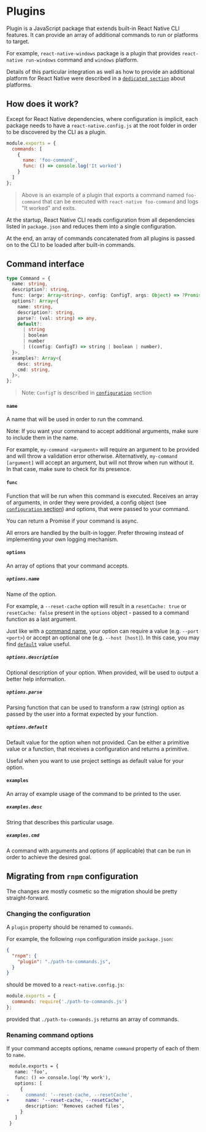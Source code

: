 # Plugins

Plugin is a JavaScript package that extends built-in React Native CLI features. It can provide an array of additional commands to run or platforms to target.

For example, `react-native-windows` package is a plugin that provides `react-native run-windows` command and `windows` platform.

Details of this particular integration as well as how to provide an additional platform for React Native were described in a [`dedicated section`](./platforms.md) about platforms.

## How does it work?

Except for React Native dependencies, where configuration is implicit, each package needs to have a `react-native.config.js` at the root folder in order to be discovered by the CLI as a plugin.

```js
module.exports = {
  commands: [
    {
      name: 'foo-command',
      func: () => console.log('It worked')
    }
  ]
};
```

> Above is an example of a plugin that exports a command named `foo-command` that can be executed with `react-native foo-command` and logs "It worked" and exits. 


At the startup, React Native CLI reads configuration from all dependencies listed in `package.json` and reduces them into a single configuration. 

At the end, an array of commands concatenated from all plugins is passed on to the CLI to be loaded after built-in commands.

## Command interface

```ts
type Command = {
  name: string,
  description?: string,
  func: (argv: Array<string>, config: ConfigT, args: Object) => ?Promise<void>,
  options?: Array<{
    name: string,
    description?: string,
    parse?: (val: string) => any,
    default?:
      | string
      | boolean
      | number
      | ((config: ConfigT) => string | boolean | number),
  }>,
  examples?: Array<{
    desc: string,
    cmd: string,
  }>,
};
```

> Note: `ConfigT` is described in [`configuration`](./configuration.md) section

#### `name`

A name that will be used in order to run the command. 

Note: If you want your command to accept additional arguments, make sure to include them in the name.

For example, `my-command <argument>` will require an argument to be provided and will throw a validation error otherwise. Alternatively, `my-command [argument]` will accept an argument, but will not throw when run without it. In that case, make sure to check for its presence.

#### `func`

Function that will be run when this command is executed. Receives an array of arguments, in order they were provided, a config object (see [`configuration` section](./configuration.md)) and options, that were passed to your command.

You can return a Promise if your command is async.

All errors are handled by the built-in logger. Prefer throwing instead of implementing your own logging mechanism.

#### `options`

An array of options that your command accepts.

##### `options.name`

Name of the option.

For example, a `--reset-cache` option will result in a `resetCache: true` or `resetCache: false` present in the `options` object - passed to a command function as a last argument.

Just like with a [command name](#name), your option can require a value (e.g. `--port <port>`) or accept an optional one (e.g. `--host [host]`). In this case, you may find [`default`](#optionsdefault) value useful.

##### `options.description`

Optional description of your option. When provided, will be used to output a better help information.

##### `options.parse`

Parsing function that can be used to transform a raw (string) option as passed by the user into a format expected by your function.

##### `options.default`

Default value for the option when not provided. Can be either a primitive value or a function, that receives a configuration and returns a primitive.

Useful when you want to use project settings as default value for your option.

#### `examples`

An array of example usage of the command to be printed to the user.

##### `examples.desc`

String that describes this particular usage.

##### `examples.cmd`

A command with arguments and options (if applicable) that can be run in order to achieve the desired goal.

## Migrating from `rnpm` configuration

The changes are mostly cosmetic so the migration should be pretty straight-forward. 

### Changing the configuration

A `plugin` property should be renamed to `commands`.

For example, the following `rnpm` configuration inside `package.json`:
```json
{
  "rnpm": {
    "plugin": "./path-to-commands.js",
  }
}
```
should be moved to a `react-native.config.js`:
```js
module.exports = {
  commands: require('./path-to-commands.js')
};
```
provided that `./path-to-commands.js` returns an array of commands.

### Renaming command options

If your command accepts options, rename `command` property of each of them to `name`.

```diff
 module.exports = {
   name: 'foo',
   func: () => console.log('My work'),
   options: [
     {
-      command: '--reset-cache, --resetCache',
+      name: '--reset-cache, --resetCache',
       description: 'Removes cached files',
     }
   ]
 }
```
